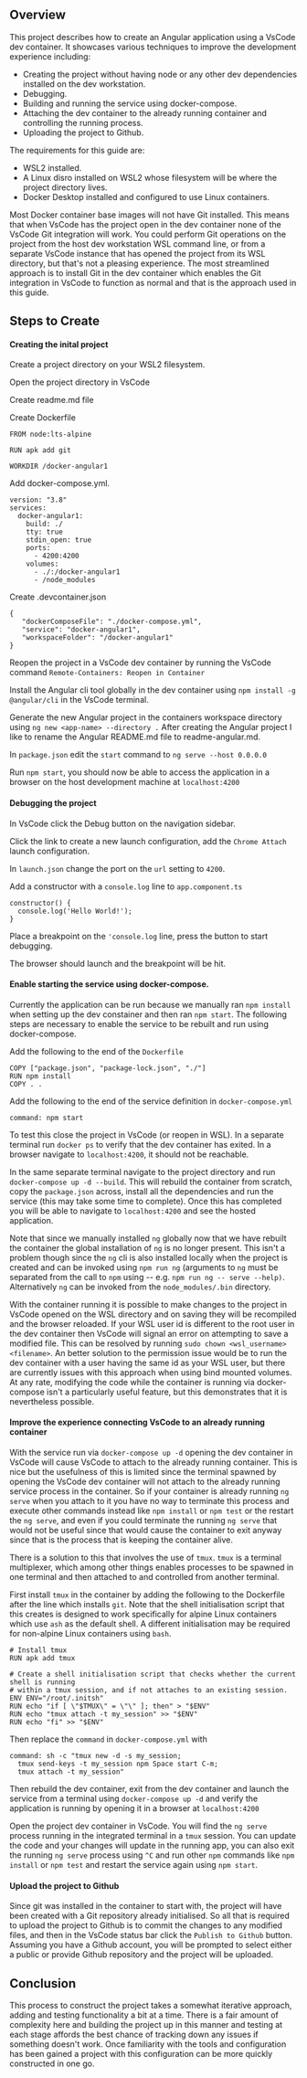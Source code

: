 ## Overview

This project describes how to create an Angular application using a VsCode dev container. It showcases various techniques to improve the development experience including:

* Creating the project without having node or any other dev dependencies installed on the dev workstation.
* Debugging.
* Building and running the service using docker-compose.
* Attaching the dev container to the already running container and controlling the running process.
* Uploading the project to Github.

The requirements for this guide are:

* WSL2 installed.
* A Linux disro installed on WSL2 whose filesystem will be where the project directory lives.
* Docker Desktop installed and configured to use Linux containers.

Most Docker container base images will not have Git installed. This means that when VsCode has the project open in the dev container none of the VsCode Git integration will work. You could perform Git operations on the project from the host dev workstation WSL command line, or from a separate VsCode instance that has opened the project from its WSL directory, but that's not a pleasing experience. The most streamlined approach is to install Git in the dev container which enables the Git integration in VsCode to function as normal and that is the approach used in this guide.

## Steps to Create

#### Creating the inital project

Create a project directory on your WSL2 filesystem.

Open the project directory in VsCode

Create readme.md file

Create Dockerfile

    FROM node:lts-alpine

    RUN apk add git
    
    WORKDIR /docker-angular1

Add docker-compose.yml.

    version: "3.8"
    services:  
      docker-angular1:
        build: ./
        tty: true
        stdin_open: true
        ports:
          - 4200:4200
        volumes:
          - ./:/docker-angular1
          - /node_modules
    
Create .devcontainer.json

    {
       "dockerComposeFile": "./docker-compose.yml",
       "service": "docker-angular1",
       "workspaceFolder": "/docker-angular1"
    }

Reopen the project in a VsCode dev container by running the VsCode command `Remote-Containers: Reopen in Container`

Install the Angular cli tool globally in the dev container using `npm install -g @angular/cli` in the VsCode terminal.

Generate the new Angular project in the containers workspace directory using `ng new <app-name> --directory .` After creating the Angular project I like to rename the Angular README.md file to readme-angular.md.

In `package.json` edit the `start` command to `ng serve --host 0.0.0.0`

Run `npm start`, you should now be able to access the application in a browser on the host development machine at `localhost:4200`

#### Debugging the project

In VsCode click the Debug button on the navigation sidebar.

Click the link to create a new launch configuration, add the `Chrome Attach` launch configuration.

In `launch.json` change the port on the `url` setting to `4200`.

Add a constructor with a `console.log` line to `app.component.ts`

    constructor() {
      console.log('Hello World!');
    }
    
Place a breakpoint on the `'console.log` line, press the button to start debugging.

The browser should launch and the breakpoint will be hit.

#### Enable starting the service using docker-compose.

Currently the application can be run because we manually ran `npm install` when setting up the dev constainer and then ran `npm start`. The following steps are necessary to enable the service to be rebuilt and run using docker-compose.

Add the following to the end of the `Dockerfile`

    COPY ["package.json", "package-lock.json", "./"]
    RUN npm install
    COPY . .

Add the following to the end of the service definition in `docker-compose.yml`

    command: npm start

To test this close the project in VsCode (or reopen in WSL). In a separate terminal run `docker ps` to verify that the dev container has exited. In a browser navigate to `localhost:4200`, it should not be reachable.

In the same separate terminal navigate to the project directory and run `docker-compose up -d --build`. This will rebuild the container from scratch, copy the `package.json` across, install all the dependencies and run the service (this may take some time to complete). Once this has completed you will be able to navigate to `localhost:4200` and see the hosted application.

Note that since we manually installed `ng` globally now that we have rebuilt the container the global installation of `ng` is no longer present. This isn't a problem though since the `ng` cli is also installed locally when the project is created and can be invoked using `npm run ng` (arguments to `ng` must be separated from the call to `npm` using -- e.g. `npm run ng -- serve --help)`. Alternatively `ng` can be invoked from the `node_modules/.bin` directory.

With the container running it is possible to make changes to the project in VsCode opened on the WSL directory and on saving they will be recompiled and the browser reloaded. If your WSL user id is different to the root user in the dev container then VsCode will signal an error on attempting to save a modified file. This can be resolved by running `sudo chown <wsl_username> <filename>`. An better solution to the permission issue would be to run the dev container with a user having the same id as your WSL user, but there are currently issues with this approach when using bind mounted volumes. At any rate, modifying the code while the container is running via docker-compose isn't a particularly useful feature, but this demonstrates that it is nevertheless possible.

#### Improve the experience connecting VsCode to an already running container

With the service run via `docker-compose up -d` opening the dev container in VsCode will cause VsCode to attach to the already running container. This is nice but the usefulness of this is limited since the terminal spawned by opening the VsCode dev container will not attach to the already running service process in the container. So if your container is already running `ng serve` when you attach to it you have no way to terminate this process and execute other commands instead like `npm install` or `npm test` or the restart the `ng serve`, and even if you could terminate the running `ng serve` that would not be useful since that would cause the container to exit anyway since that is the process that is keeping the container alive.

There is a solution to this that involves the use of `tmux`. `tmux` is a terminal multiplexer, which among other things enables processes to be spawned in one terminal and then attached to and controlled from another terminal.

First install `tmux` in the container by adding the following to the Dockerfile after the line which installs `git`. Note that the shell initialisation script that this creates is designed to work specifically for alpine Linux containers which use `ash` as the default shell. A different initialisation may be required for non-alpine Linux containers using `bash`. 

    # Install tmux
    RUN apk add tmux
    
    # Create a shell initialisation script that checks whether the current shell is running
    # within a tmux session, and if not attaches to an existing session.
    ENV ENV="/root/.initsh"
    RUN echo "if [ \"$TMUX\" = \"\" ]; then" > "$ENV"
    RUN echo "tmux attach -t my_session" >> "$ENV"
    RUN echo "fi" >> "$ENV"

Then replace the `command` in `docker-compose.yml` with

    command: sh -c "tmux new -d -s my_session;
      tmux send-keys -t my_session npm Space start C-m;
      tmux attach -t my_session"

Then rebuild the dev container, exit from the dev container and launch the service from a terminal using `docker-compose up -d` and verify the application is running by opening it in a browser at `localhost:4200`

Open the project dev container in VsCode. You will find the `ng serve` process running in the integrated terminal in a `tmux` session. You can update the code and your changes will update in the running app, you can also exit the running `ng serve` process using `^C` and run other `npm` commands like `npm install` or `npm test` and restart the service again using `npm start`.

#### Upload the project to Github

Since git was installed in the container to start with, the project will have been created with a Git repository already initialised. So all that is required to upload the project to Github is to commit the changes to any modified files, and then in the VsCode status bar click the `Publish to Github` button. Assuming you have a Github account, you will be prompted to select either a public or provide Github repository and the project will be uploaded.

## Conclusion

This process to construct the project takes a somewhat iterative approach, adding and testing functionality a bit at a time. There is a fair amount of complexity here and building the project up in this manner and testing at each stage affords the best chance of tracking down any issues if something doesn't work. Once familiarity with the tools and configuration has been gained a project with this configuration can be more quickly constructed in one go.